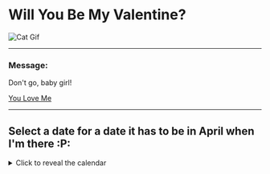 # Will You Be My Valentine?

![Cat Gif](https://media1.tenor.com/m/SvIfLLH2waoAAAAC/cat-please.gif)

---

### Message:

Don't go, baby girl!

[You Love Me](#) <!-- You can't have onclick events in Markdown, so this link won't do anything in Markdown -->

---

## Select a date for a date it has to be in April when I'm there :P:

<details>
<summary>Click to reveal the calendar</summary>

Pick a date for a date it has to be in April when I'm there :P:

<input type="date" id="datePicker" name="datePicker" min="2024-04-01" max="2024-04-30" />

</details>
